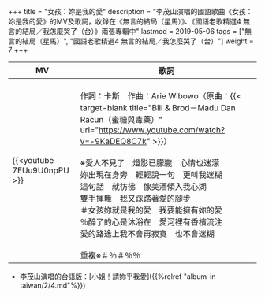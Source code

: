 +++
title = "女孩：妳是我的愛"
description = "李茂山演唱的國語歌曲《女孩：妳是我的愛》的MV及歌詞，收錄在《無言的結局（星馬）》、《國語老歌精選4 無言的結局／我怎麼哭了（台）》兩張專輯中"
lastmod = 2019-05-06
tags = ["無言的結局（星馬）", "國語老歌精選4 無言的結局／我怎麼哭了（台）"]
weight = 7
+++

MV  | 歌詞  
--------------|-------
{{<youtube 7EUu9U0npPU >}}|<br/>作詞：卡斯　作曲：Arie Wibowo（原曲：{{< target-blank title="Bill & Brod－Madu Dan Racun（蜜糖與毒藥）" url="https://www.youtube.com/watch?v=-9KaDEQ8C7k" >}}）<br/><br/>※愛人不見了　燈影已朦朧　心情也迷濛<br/>妳出現在身旁　輕輕說一句　更叫我迷糊<br/>這句話　就彷彿　像美酒傾入我心湖<br/>雙手揮舞　我又踩踏著愛的腳步<br/>＃女孩妳就是我的愛　我要能擁有妳的愛<br/>％醉了的心是沐浴在　愛河裡有香檳流注<br/>愛的路途上我不會再寂寞　也不會迷糊<br/><br/>重複※＃％＃％％

* 李茂山演唱的台語版：[小姐！請妳乎我愛]({{%relref "album-in-taiwan/2/4.md"%}}) 
